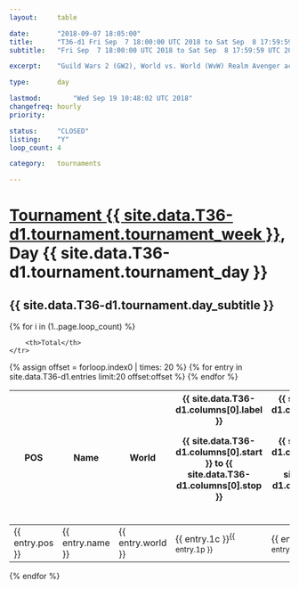 ```yaml
---
layout: 	table

date: 		"2018-09-07 18:05:00"
title: 		"T36-d1 Fri Sep  7 18:00:00 UTC 2018 to Sat Sep  8 17:59:59 UTC 2018"
subtitle: 	"Fri Sep  7 18:00:00 UTC 2018 to Sat Sep  8 17:59:59 UTC 2018"

excerpt:    "Guild Wars 2 (GW2), World vs. World (WvW) Realm Avenger achivement Tournament. \"Every Kill Counts\""

type:       day

lastmod: 		"Wed Sep 19 10:48:02 UTC 2018"
changefreq: hourly
priority:   

status:     "CLOSED"
listing:    "Y"
loop_count: 4

category: 	tournaments

---
```

<div class="table_header">
    <h1><a href="{{ site.data.T36-d1.tournament.week_url }}">Tournament {{ site.data.T36-d1.tournament.tournament_week }}</a>, Day {{ site.data.T36-d1.tournament.tournament_day }}</h1>
    <h2>{{ site.data.T36-d1.tournament.day_subtitle }}</h2> 
</div>

{% for i in (1..page.loop_count) %}
<br>
<table class="day_table">
  <colgroup>
    <col style="width:18px">
    <col style="width:55px">
    <col style="width:55px">
    <col style="width:12px">
    <col style="width:12px">
    <col style="width:12px">
    <col style="width:12px">
    <col style="width:12px">
    <col style="width:12px">
    <col style="width:12px">
    <col style="width:12px">
    <col style="width:12px">
    <col style="width:12px">
    <col style="width:12px">
    <col style="width:12px">
    <col style="width:12px">
    <col style="width:12px">
    <col style="width:12px">
    <col style="width:12px">
    <col style="width:12px">
    <col style="width:12px">
    <col style="width:12px">
    <col style="width:12px">
    <col style="width:12px">
    <col style="width:12px">
    <col style="width:12px">
    <col style="width:12px">
    <col style="width:18px">
  </colgroup>  
  <thead>
    <tr>
        <th>POS</th>
        <th class="AlignLeft">Name</th>
        <th class="AlignLeft">World</th>

<th><div class="label">{{ site.data.T36-d1.columns[0].label }}<p class="onhover">{{ site.data.T36-d1.columns[0].start }} to {{ site.data.T36-d1.columns[0].stop }}</p></div>​</th>
<th><div class="label">{{ site.data.T36-d1.columns[1].label }}<p class="onhover">{{ site.data.T36-d1.columns[1].start }} to {{ site.data.T36-d1.columns[1].stop }}</p></div>​</th>
<th><div class="label">{{ site.data.T36-d1.columns[2].label }}<p class="onhover">{{ site.data.T36-d1.columns[2].start }} to {{ site.data.T36-d1.columns[2].stop }}</p></div>​</th>
<th><div class="label">{{ site.data.T36-d1.columns[3].label }}<p class="onhover">{{ site.data.T36-d1.columns[3].start }} to {{ site.data.T36-d1.columns[3].stop }}</p></div>​</th>
<th><div class="label">{{ site.data.T36-d1.columns[4].label }}<p class="onhover">{{ site.data.T36-d1.columns[4].start }} to {{ site.data.T36-d1.columns[4].stop }}</p></div>​</th>
<th><div class="label">{{ site.data.T36-d1.columns[5].label }}<p class="onhover">{{ site.data.T36-d1.columns[5].start }} to {{ site.data.T36-d1.columns[5].stop }}</p></div>​</th>
<th><div class="label">{{ site.data.T36-d1.columns[6].label }}<p class="onhover">{{ site.data.T36-d1.columns[6].start }} to {{ site.data.T36-d1.columns[6].stop }}</p></div>​</th>
<th><div class="label">{{ site.data.T36-d1.columns[7].label }}<p class="onhover">{{ site.data.T36-d1.columns[7].start }} to {{ site.data.T36-d1.columns[7].stop }}</p></div>​</th>
<th><div class="label">{{ site.data.T36-d1.columns[8].label }}<p class="onhover">{{ site.data.T36-d1.columns[8].start }} to {{ site.data.T36-d1.columns[8].stop }}</p></div>​</th>
<th><div class="label">{{ site.data.T36-d1.columns[9].label }}<p class="onhover">{{ site.data.T36-d1.columns[9].start }} to {{ site.data.T36-d1.columns[9].stop }}</p></div>​</th>
<th><div class="label">{{ site.data.T36-d1.columns[10].label }}<p class="onhover">{{ site.data.T36-d1.columns[10].start }} to {{ site.data.T36-d1.columns[10].stop }}</p></div>​</th>

<th><div class="label">{{ site.data.T36-d1.columns[11].label }}<p class="onhover">{{ site.data.T36-d1.columns[11].start }} to {{ site.data.T36-d1.columns[11].stop }}</p></div>​</th>
<th><div class="label">{{ site.data.T36-d1.columns[12].label }}<p class="onhover">{{ site.data.T36-d1.columns[12].start }} to {{ site.data.T36-d1.columns[12].stop }}</p></div>​</th>
<th><div class="label">{{ site.data.T36-d1.columns[13].label }}<p class="onhover">{{ site.data.T36-d1.columns[13].start }} to {{ site.data.T36-d1.columns[13].stop }}</p></div>​</th>
<th><div class="label">{{ site.data.T36-d1.columns[14].label }}<p class="onhover">{{ site.data.T36-d1.columns[14].start }} to {{ site.data.T36-d1.columns[14].stop }}</p></div>​</th>
<th><div class="label">{{ site.data.T36-d1.columns[15].label }}<p class="onhover">{{ site.data.T36-d1.columns[15].start }} to {{ site.data.T36-d1.columns[15].stop }}</p></div>​</th>
<th><div class="label">{{ site.data.T36-d1.columns[16].label }}<p class="onhover">{{ site.data.T36-d1.columns[16].start }} to {{ site.data.T36-d1.columns[16].stop }}</p></div>​</th>
<th><div class="label">{{ site.data.T36-d1.columns[17].label }}<p class="onhover">{{ site.data.T36-d1.columns[17].start }} to {{ site.data.T36-d1.columns[17].stop }}</p></div>​</th>
<th><div class="label">{{ site.data.T36-d1.columns[18].label }}<p class="onhover">{{ site.data.T36-d1.columns[18].start }} to {{ site.data.T36-d1.columns[18].stop }}</p></div>​</th>
<th><div class="label">{{ site.data.T36-d1.columns[19].label }}<p class="onhover">{{ site.data.T36-d1.columns[19].start }} to {{ site.data.T36-d1.columns[19].stop }}</p></div>​</th>
<th><div class="label">{{ site.data.T36-d1.columns[20].label }}<p class="onhover">{{ site.data.T36-d1.columns[20].start }} to {{ site.data.T36-d1.columns[20].stop }}</p></div>​</th>

<th><div class="label">{{ site.data.T36-d1.columns[21].label }}<p class="onhover">{{ site.data.T36-d1.columns[21].start }} to {{ site.data.T36-d1.columns[21].stop }}</p></div>​</th>
<th><div class="label">{{ site.data.T36-d1.columns[22].label }}<p class="onhover">{{ site.data.T36-d1.columns[22].start }} to {{ site.data.T36-d1.columns[22].stop }}</p></div>​</th>
<th><div class="label">{{ site.data.T36-d1.columns[23].label }}<p class="onhover">{{ site.data.T36-d1.columns[23].start }} to {{ site.data.T36-d1.columns[23].stop }}</p></div>​</th>

        <th>Total</th>
    </tr>
  </thead>
  {% assign offset = forloop.index0 | times: 20 %}
<tbody>
{% for entry in site.data.T36-d1.entries limit:20 offset:offset %}
  <tr>
    <td class="pl{{ entry.pos }}">{{ entry.pos }}</td>
    <td class="AlignLeft">{{ entry.name }}</td>
    <td class="AlignLeft">{{ entry.world }}</td>
    <td class="pl{{ entry.1p }}">{{ entry.1c }}<sup>{{ entry.1p }}</sup></td>
    <td class="pl{{ entry.2p }}">{{ entry.2c }}<sup>{{ entry.2p }}</sup></td>
    <td class="pl{{ entry.3p }}">{{ entry.3c }}<sup>{{ entry.3p }}</sup></td>
    <td class="pl{{ entry.4p }}">{{ entry.4c }}<sup>{{ entry.4p }}</sup></td>
    <td class="pl{{ entry.5p }}">{{ entry.5c }}<sup>{{ entry.5p }}</sup></td>
    <td class="pl{{ entry.6p }}">{{ entry.6c }}<sup>{{ entry.6p }}</sup></td>
    <td class="pl{{ entry.7p }}">{{ entry.7c }}<sup>{{ entry.7p }}</sup></td>
    <td class="pl{{ entry.8p }}">{{ entry.8c }}<sup>{{ entry.8p }}</sup></td>
    <td class="pl{{ entry.9p }}">{{ entry.9c }}<sup>{{ entry.9p }}</sup></td>
    <td class="pl{{ entry.10p }}">{{ entry.10c }}<sup>{{ entry.10p }}</sup></td>
    <td class="pl{{ entry.11p }}">{{ entry.11c }}<sup>{{ entry.11p }}</sup></td>
    <td class="pl{{ entry.12p }}">{{ entry.12c }}<sup>{{ entry.12p }}</sup></td>
    <td class="pl{{ entry.13p }}">{{ entry.13c }}<sup>{{ entry.13p }}</sup></td>
    <td class="pl{{ entry.14p }}">{{ entry.14c }}<sup>{{ entry.14p }}</sup></td>
    <td class="pl{{ entry.15p }}">{{ entry.15c }}<sup>{{ entry.15p }}</sup></td>
    <td class="pl{{ entry.16p }}">{{ entry.16c }}<sup>{{ entry.16p }}</sup></td>
    <td class="pl{{ entry.17p }}">{{ entry.17c }}<sup>{{ entry.17p }}</sup></td>
    <td class="pl{{ entry.18p }}">{{ entry.18c }}<sup>{{ entry.18p }}</sup></td>
    <td class="pl{{ entry.19p }}">{{ entry.19c }}<sup>{{ entry.19p }}</sup></td>
    <td class="pl{{ entry.20p }}">{{ entry.20c }}<sup>{{ entry.20p }}</sup></td>
    <td class="pl{{ entry.21p }}">{{ entry.21c }}<sup>{{ entry.21p }}</sup></td>
    <td class="pl{{ entry.22p }}">{{ entry.22c }}<sup>{{ entry.22p }}</sup></td>
    <td class="pl{{ entry.23p }}">{{ entry.23c }}<sup>{{ entry.23p }}</sup></td>
    <td class="pl{{ entry.24p }}">{{ entry.24c }}<sup>{{ entry.24p }}</sup></td>
    <td>{{ entry.total }}</td>
  </tr>
{% endfor %}  
</tbody>
</table>
<div class="leaderboard"></div>
{% endfor %}

<div class="commentary">
</div>



